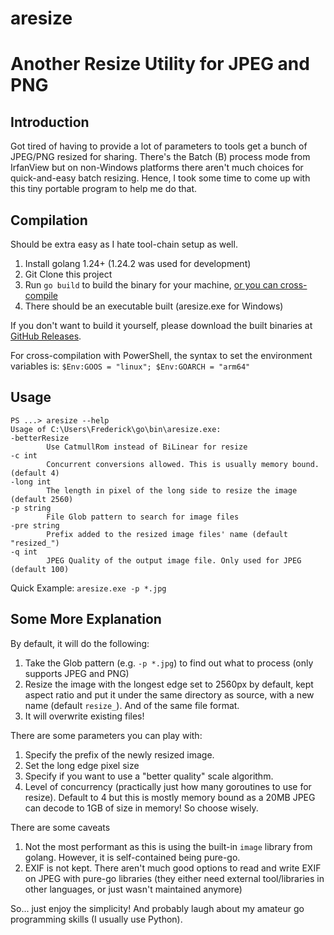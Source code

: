 # aresize
Another Resize Utility for JPEG and PNG
===

Introduction
---
Got tired of having to provide a lot of parameters to tools get a bunch of JPEG/PNG resized for sharing. There's the Batch (B) process mode from IrfanView but on non-Windows platforms there aren't much choices for quick-and-easy batch resizing. Hence, I took some time to come up with this tiny portable program to help me do that.

Compilation
---
Should be extra easy as I hate tool-chain setup as well. 
1. Install golang 1.24+ (1.24.2 was used for development)
2. Git Clone this project 
3. Run ``go build`` to build the binary for your machine, [or you can cross-compile](https://go.dev/wiki/GccgoCrossCompilation)
4. There should be an executable built (aresize.exe for Windows)

If you don't want to build it yourself, please download the built binaries at [GitHub Releases](https://github.com/frederickfung/aresize/releases).

For cross-compilation with PowerShell, the syntax to set the environment variables is: ``$Env:GOOS = "linux"; $Env:GOARCH = "arm64"``

Usage
---

    PS ...> aresize --help
    Usage of C:\Users\Frederick\go\bin\aresize.exe:
    -betterResize
            Use CatmullRom instead of BiLinear for resize
    -c int
            Concurrent conversions allowed. This is usually memory bound. (default 4)
    -long int
            The length in pixel of the long side to resize the image (default 2560)
    -p string
            File Glob pattern to search for image files
    -pre string
            Prefix added to the resized image files' name (default "resized_")
    -q int
            JPEG Quality of the output image file. Only used for JPEG (default 100)

Quick Example:
``aresize.exe -p *.jpg``

Some More Explanation
---
By default, it will do the following:
1. Take the Glob pattern (e.g. ``-p *.jpg``) to find out what to process (only supports JPEG and PNG)
2. Resize the image with the longest edge set to 2560px by default, kept aspect ratio and put it under the same directory as source, with a new name (default ``resize_``). And of the same file format. 
3. It will overwrite existing files!

There are some parameters you can play with:
1. Specify the prefix of the newly resized image. 
2. Set the long edge pixel size
2. Specify if you want to use a "better quality" scale algorithm.
3. Level of concurrency (practically just how many goroutines to use for resize). Default to 4 but this is mostly memory bound as a 20MB JPEG can decode to 1GB of size in memory! So choose wisely.

There are some caveats
1. Not the most performant as this is using the built-in ``image`` library from golang. However, it is self-contained being pure-go.
2. EXIF is not kept. There aren't much good options to read and write EXIF on JPEG with pure-go libraries (they either need external tool/libraries in other languages, or just wasn't maintained anymore)

So... just enjoy the simplicity! And probably laugh about my amateur go programming skills (I usually use Python).  
